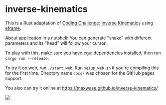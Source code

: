 # inverse-kinematics

This is a Rust adaptation of [Coding Challenge: Inverse Kinematics](https://youtu.be/hbgDqyy8bIw)
using [eframe](https://crates.io/crates/eframe).

About application in a nutshell: You can generate "snake" with different parameters and its "head"
will follow your cursor.

To play with this, make sure you have [egui dependencies](https://github.com/maxwase/egui#demo)
installed, then run `cargo run --release`.

To try it on web, run `./start_web`. Run `setup_web.sh` if you're compiling this for the first time.
Directory name `docs/` was chosen for the GitHub pages support.

You also can try it online at https://maxwase.github.io/inverse-kinematics/

![](https://user-images.githubusercontent.com/23321756/147956344-b4fc7905-f2ee-4e1e-8c99-76c2a7bba2a0.gif)
